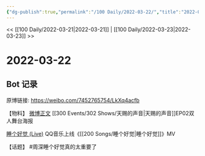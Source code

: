 ```yaml
---
{"dg-publish":true,"permalink":"/100 Daily/2022-03-22/","title":"2022-03-22","created":"2022-11-17T17:49:56.000+08:00","updated":"2023-04-11T14:46:34.604+08:00"}
---
```



<< [[100 Daily/2022-03-21\|2022-03-21]] | [[100 Daily/2022-03-23\|2022-03-23]] >>

# 2022-03-22

## Bot 记录

原博链接: https://weibo.com/7452765754/LkXq4acfb

【物料】
[微博正文](https://weibo.com/detail/4749850262374941) [[300 Events/302 Shows/天赐的声音\|天赐的声音]]EP02双人舞台海报

[睡个好觉 (Live)](https://weibo.cn/sinaurl?u=https%3A%2F%2Fc.y.qq.com%2Fbase%2Ffcgi-bin%2Fu%3F__%3DtJI3hNeD4OEO) QQ音乐上线《[[200 Songs/睡个好觉\|睡个好觉]]》MV

【话题】
#周深睡个好觉真的太重要了

